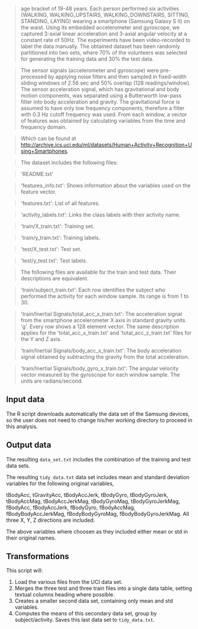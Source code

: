 >age bracket of 19-48 years. Each person performed six activities (WALKING, WALKING_UPSTAIRS, WALKING_DOWNSTAIRS, SITTING, STANDING, LAYING) wearing a smartphone (Samsung Galaxy S II) on the waist. Using its embedded accelerometer and gyroscope, we captured 3-axial linear acceleration and 3-axial angular velocity at a constant rate of 50Hz. The experiments have been video-recorded to label the data manually. The obtained dataset has been randomly partitioned into two sets, where 70% of the volunteers was selected for generating the training data and 30% the test data.

>The sensor signals (accelerometer and gyroscope) were pre-processed by applying noise filters and then sampled in fixed-width sliding windows of 2.56 sec and 50% overlap (128 readings/window). The sensor acceleration signal, which has gravitational and body motion components, was separated using a Butterworth low-pass filter into body acceleration and gravity. The gravitational force is assumed to have only low frequency components, therefore a filter with 0.3 Hz cutoff frequency was used. From each window, a vector of features was obtained by calculating variables from the time and frequency domain.

>Which can be found at http://archive.ics.uci.edu/ml/datasets/Human+Activity+Recognition+Using+Smartphones.

>The dataset includes the following files:

>'README.txt'

>'features_info.txt': Shows information about the variables used on the feature vector.

>'features.txt': List of all features.

>'activity_labels.txt': Links the class labels with their activity name.

>'train/X_train.txt': Training set.

>'train/y_train.txt': Training labels.

>'test/X_test.txt': Test set.

>'test/y_test.txt': Test labels.

>The following files are available for the train and test data. Their descriptions are equivalent.

>'train/subject_train.txt': Each row identifies the subject who performed the activity for each window sample. Its range is from 1 to 30.

>'train/Inertial Signals/total_acc_x_train.txt': The acceleration signal from the smartphone accelerometer X axis in standard gravity units 'g'. Every row shows a 128 element vector. The same description applies for the 'total_acc_x_train.txt' and 'total_acc_z_train.txt' files for the Y and Z axis.

>'train/Inertial Signals/body_acc_x_train.txt': The body acceleration signal obtained by subtracting the gravity from the total acceleration.

>'train/Inertial Signals/body_gyro_x_train.txt': The angular velocity vector measured by the gyroscope for each window sample. The units are radians/second.

## Input data
The R script downloads automatically the data set of the Samsung devices, so the user does not need to change his/her working directory to proceed in this analysis. 

## Output data
The resulting `data_set.txt` includes the combination of the training and test data sets.

The resulting `tidy_data.txt` data set includes mean and standard deviation variables for the following original variables,

tBodyAcc, tGravityAcc, tBodyAccJerk, tBodyGyro, tBodyGyroJerk, tBodyAccMag, tBodyAccJerkMag, tBodyGyroMag, tBodyGyroJerkMag, fBodyAcc, fBodyAccJerk, fBodyGyro, fBodyAccMag, fBodyBodyAccJerkMag, fBodyBodyGyroMag, fBodyBodyGyroJerkMag. All three X, Y, Z directions are included.

The above variables where choosen as they included either mean or std in their original names.

## Transformations

This script will:

1. Load the various files from the UCI data set.
2. Merges the three test and three train files into a single data table, setting textual columns heading where possible.
3. Creates a smaller second data set, containing only mean and std variables.
4. Computes the means of this secondary data set, group by subject/activity.
Saves this last data set to `tidy_data.txt`.
